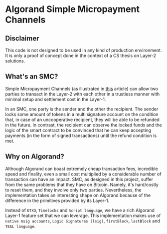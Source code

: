 # Algorand Simple Micropayment Channels

## Disclaimer
This code is not designed to be used in any kind of production environment.
It is only a proof of concept done in the context of a CS thesis on Layer-2 solutions.

## What's an SMC?
Simple Micropayment Channels (as illustrated in [this](https://doi.org/10.1007/978-3-319-21741-3_1) article) can allow
two parties to transact in the Layer-2 with each other in a trustless manner with minimal setup and settlement
cost in the Layer-1.

In an SMC, one party is the sender and the other the recipient.
The sender locks some amount of tokens in a multi signature account on the condition that, in case of an
uncooperative recipient, they will be able to be refunded in the future.
In contrast, the recipient can observe the locked funds and the logic of the smart contract to be convinced
that he can keep accepting payments (in the form of signed transactions) until the refund condition is met.

## Why on Algorand?
Although Algorand can boast extremely cheap transaction fees, incredible speed and finality, even a small cost
multiplied by a considerable number of transaction can have an impact.
SMC, as designed in this project, suffer from the same problems that they have on Bitcoin.
Namely, it's hard/costly to reset them, and they involve only two parties.
Nevertheless, the implementation takes an interesting shape on Algorand because of the difference in the
primitives provided by its Layer-1.

Instead of `UTXO`, `Timelocks` and `Script language`, we have a rich Algorand Layer-1 feature set that we can leverage.
This implementation makes use of `native msig accounts`, `Logic Signatures (lsig)`, `firstBlock`, `lastBlock` and `TEAL language`.
